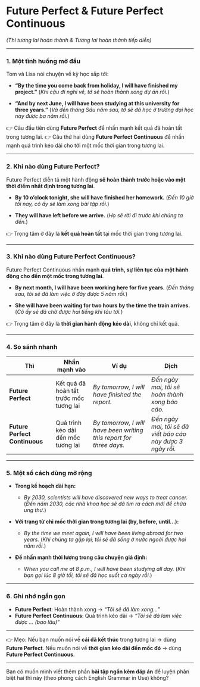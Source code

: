 # Future Perfect & Future Perfect Continuous

*(Thì tương lai hoàn thành & Tương lai hoàn thành tiếp diễn)*

---

### 1. Một tình huống mở đầu

Tom và Lisa nói chuyện về kỳ học sắp tới:

* **“By the time you come back from holiday, I will have finished my project.”**
  (*Khi cậu đi nghỉ về, tớ sẽ hoàn thành xong dự án rồi.*)

* **“And by next June, I will have been studying at this university for three years.”**
  (*Và đến tháng Sáu năm sau, tớ sẽ đã học ở trường đại học này được ba năm rồi.*)

👉 Câu đầu tiên dùng **Future Perfect** để nhấn mạnh kết quả đã hoàn tất trong tương lai.
👉 Câu thứ hai dùng **Future Perfect Continuous** để nhấn mạnh quá trình kéo dài cho tới một mốc thời gian trong tương lai.

---

### 2. Khi nào dùng Future Perfect?

Future Perfect diễn tả một hành động **sẽ hoàn thành trước hoặc vào một thời điểm nhất định trong tương lai**.

* **By 10 o’clock tonight, she will have finished her homework.**
  (*Đến 10 giờ tối nay, cô ấy sẽ làm xong bài tập rồi.*)

* **They will have left before we arrive.**
  (*Họ sẽ rời đi trước khi chúng ta đến.*)

👉 Trọng tâm ở đây là **kết quả hoàn tất** tại mốc thời gian trong tương lai.

---

### 3. Khi nào dùng Future Perfect Continuous?

Future Perfect Continuous nhấn mạnh **quá trình, sự liên tục của một hành động cho đến một mốc trong tương lai**.

* **By next month, I will have been working here for five years.**
  (*Đến tháng sau, tôi sẽ đã làm việc ở đây được 5 năm rồi.*)

* **She will have been waiting for two hours by the time the train arrives.**
  (*Cô ấy sẽ đã chờ được hai tiếng khi tàu tới.*)

👉 Trọng tâm ở đây là **thời gian hành động kéo dài**, không chỉ kết quả.

---

### 4. So sánh nhanh

| Thì                           | Nhấn mạnh vào                           | Ví dụ                                                               | Dịch                                                        |
| ----------------------------- | --------------------------------------- | ------------------------------------------------------------------- | ----------------------------------------------------------- |
| **Future Perfect**            | Kết quả đã hoàn tất trước mốc tương lai | *By tomorrow, I will have finished the report.*                     | *Đến ngày mai, tôi sẽ hoàn thành xong báo cáo.*             |
| **Future Perfect Continuous** | Quá trình kéo dài đến mốc tương lai     | *By tomorrow, I will have been writing this report for three days.* | *Đến ngày mai, tôi sẽ đã viết báo cáo này được 3 ngày rồi.* |

---

### 5. Một số cách dùng mở rộng

* **Trong kế hoạch dài hạn:**

  * *By 2030, scientists will have discovered new ways to treat cancer.*
    (*Đến năm 2030, các nhà khoa học sẽ đã tìm ra cách mới để chữa ung thư.*)

* **Với trạng từ chỉ mốc thời gian trong tương lai (by, before, until…):**

  * *By the time we meet again, I will have been living abroad for two years.*
    (*Khi chúng ta gặp lại, tôi sẽ đã sống ở nước ngoài được hai năm rồi.*)

* **Để nhấn mạnh thời lượng trong câu chuyện giả định:**

  * *When you call me at 8 p.m., I will have been studying all day.*
    (*Khi bạn gọi lúc 8 giờ tối, tôi sẽ đã học suốt cả ngày rồi.*)

---

### 6. Ghi nhớ ngắn gọn

* **Future Perfect**: Hoàn thành xong → *“Tôi sẽ đã làm xong…”*
* **Future Perfect Continuous**: Quá trình kéo dài → *“Tôi sẽ đã làm việc được … (bao lâu)”*

---

👉 Mẹo: Nếu bạn muốn nói về **cái đã kết thúc** trong tương lai → dùng **Future Perfect**.
Nếu muốn nói về **thời gian kéo dài đến mốc đó** → dùng **Future Perfect Continuous**.

---

Bạn có muốn mình viết thêm phần **bài tập ngắn kèm đáp án** để luyện phân biệt hai thì này (theo phong cách English Grammar in Use) không?
